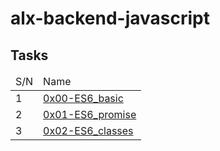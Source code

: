 # alx-backend-javascript

## Tasks
<table>
<thead>
<tr>
<td>S/N</td>
<td>Name</td>
</tr>
</thead>
<tr>
<td>1</td>
<td><a href="https://github.com/ayobamy/alx-backend-javascript/tree/main/0x00-ES6_basic">0x00-ES6_basic</a></td>
</tr>
<tr>
<td>2</td>
<td><a href="https://github.com/ayobamy/alx-backend-javascript/tree/main/0x00-ES6_promise">0x01-ES6_promise</a></td>
</tr>
<tr>
<td>3</td>
<td><a href="https://github.com/ayobamy/alx-backend-javascript/tree/main/0x00-ES6_classes">0x02-ES6_classes</a></td>
</tr>
</table>